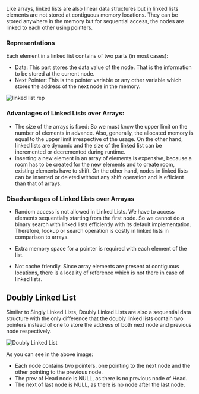 Like arrays, linked lists are also linear data structures but in linked lists elements are not stored at contiguous memory locations. They can be stored anywhere in the memory but for sequential access, the nodes are linked to each other using pointers.

### Representations

Each element in a linked list contains of two parts (in most cases):

- Data: This part stores the data value of the node. That is the information to be stored at the current node.
- Next Pointer: This is the pointer variable or any other variable which stores the address of the next node in the memory.

![linked list rep](https://www.geeksforgeeks.org/wp-content/uploads/gq/2013/03/Linkedlist.png)

### Advantages of Linked Lists over Arrays:

- The size of the arrays is fixed: So we must know the upper limit on the number of elements in advance. Also, generally, the allocated memory is equal to the upper limit irrespective of the usage. On the other hand, linked lists are dynamic and the size of the linked list can be incremented or decremented during runtime.
- Inserting a new element in an array of elements is expensive, because a room has to be created for the new elements and to create room, existing elements have to shift. On the other hand, nodes in linked lists can be inserted or deleted without any shift operation and is efficient than that of arrays.

### Disadvantages of Linked Lists over Arrayas

- Random access is not allowed in Linked Lists. We have to access elements sequentially starting from the first node. So we cannot do a binary search with linked lists efficiently with its default implementation. Therefore, lookup or search operation is costly in linked lists in comparison to arrays.
- Extra memory space for a pointer is required with each element of the list.

- Not cache friendly. Since array elements are present at contiguous locations, there is a locality of reference which is not there in case of linked lists.

## Doubly Linked List

Similar to Singly Linked Lists, Doubly Linked Lists are also a sequential data structure with the only difference that the doubly linked lists contain two pointers instead of one to store the address of both next node and previous node respectively.

![Doubly Linked List](https://www.geeksforgeeks.org/wp-content/uploads/gq/2014/03/DLL1.png)

As you can see in the above image:

- Each node contains two pointers, one pointing to the next node and the other pointing to the previous node.
- The prev of Head node is NULL, as there is no previous node of Head.
- The next of last node is NULL, as there is no node after the last node.
